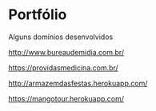 # Portfólio
Alguns domínios desenvolvidos


http://www.bureaudemidia.com.br/

https://providasmedicina.com.br/

http://armazemdasfestas.herokuapp.com/

https://mangotour.herokuapp.com/
